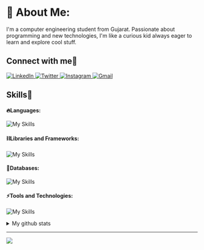 # 💫 About Me:
I'm a computer engineering student from Gujarat. Passionate about programming and new technologies, I'm like a curious kid always eager to learn and explore cool stuff.


<!-- Socials Links -->
<h2 align="left">Connect with me🤝</h2>
<div align="left">
  <a href="https://www.linkedin.com/in/ayush-patel2004/" target="_blank">
    <img alt="LinkedIn" src="https://img.shields.io/badge/linkedin-%230077B5.svg?style=for-the-badge&logo=linkedin&logoColor=white"/>
  </a>
  <a href="https://x.com/AyushPatel20_04" target="_blank">
    <img alt="Twitter" src="https://img.shields.io/badge/Twitter-%231DA1F2.svg?style=for-the-badge&logo=Twitter&logoColor=white"/>
  </a>
  <a href="https://www.instagram.com/ayushpatel20_04/" target="_blank">
    <img alt="Instagram" src="https://img.shields.io/badge/Instagram-%23E4405F.svg?style=for-the-badge&logo=Instagram&logoColor=white"/>
  </a>
  <a href="mailto:ayushpatel4021@gmail.com" target="_blank">
    <img alt="Gmail" src="https://img.shields.io/badge/Gmail-D14836?style=for-the-badge&logo=gmail&logoColor=white"/>
  </a>
</div>

<!-- Skills Section -->
<h2 align="left">Skills🚀</h2>

<!-- Languages -->
#### 🔥Languages:

![My Skills](https://skillicons.dev/icons?i=html,css,java,js,ts,&theme=dark)

<!-- Libraries and Frameworks -->
#### ⛓️Libraries and Frameworks:

![My Skills](https://skillicons.dev/icons?i=nextjs,react,redux,nodejs,express,vite,tailwind,bootstrap,&theme=dark&perline=5)

<!-- Databases -->
#### 🧵Databases:

![My Skills](https://skillicons.dev/icons?i=mongodb,mysql,&theme=dark&perline=5)

<!-- Tools and Technologies -->
#### ⚡️Tools and Technologies:

![My Skills](https://skillicons.dev/icons?i=git,github,postman,npm,netlify,vercel,appwrite,powershell,vscode,&theme=dark&perline=5)

<!-- GitHub Stats -->
<details>
    <summary>My github stats</summary>
    &nbsp;&nbsp;&nbsp;&nbsp;<img width="48%" src="https://github-readme-stats.vercel.app/api?username=ayush2004patel&&show_icons=true&theme=tokyonight" alt="GitHub Stats" />
    <img width="48%" src="https://github-readme-streak-stats.herokuapp.com/?user=ayush2004patel&theme=tokyonight" alt="GitHub Streak" />
  </details>

---
[![](https://visitcount.itsvg.in/api?id=ayush2004patel&icon=0&color=0)](https://visitcount.itsvg.in)

